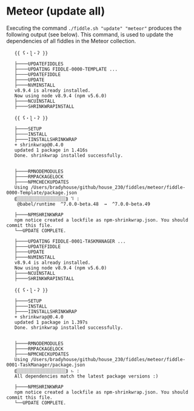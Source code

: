 Meteor (update all)
======

Executing the command `./fiddle.sh "update" "meteor"` produces the following output (see below).  This command, is used 
to update the dependencies of all fiddles in the Meteor collection. 

       {{ ʕ・ɭ・ʔ }}
       
       ├────UPDATEFIDDLES
       ├────UPDATING FIDDLE-0000-TEMPLATE ...
       ├────UPDATEFIDDLE
       ├────UPDATE
       ├────NVMINSTALL
       v8.9.4 is already installed.
       Now using node v8.9.4 (npm v5.6.0)
       ├────NCUINSTALL
       ├────SHRINKWRAPINSTALL
       
       {{ ʕ・ɭ・ʔ }}
       
       ├────SETUP
       ├────INSTALL
       ├────IINSTALLSHRINKWRAP
       + shrinkwrap@0.4.0
       updated 1 package in 1.416s
       Done. shrinkwrap installed successfully.
       
       
       ├────RMNODEMODULES
       ├────RMPACKAGELOCK
       ├────NPMCHECKUPDATES
       Using /Users/bradyhouse/github/house_230/fiddles/meteor/fiddle-0000-Template/package.json
       ⸨░░░░░░░░░░░░░░░░░░⸩ ⠹ :
        @babel/runtime  ^7.0.0-beta.48  →  ^7.0.0-beta.49
       
       ├────NPMSHRINKWRAP
       npm notice created a lockfile as npm-shrinkwrap.json. You should commit this file.
       └──UPDATE COMPLETE.
       
       ├────UPDATING FIDDLE-0001-TASKMANAGER ...
       ├────UPDATEFIDDLE
       ├────UPDATE
       ├────NVMINSTALL
       v8.9.4 is already installed.
       Now using node v8.9.4 (npm v5.6.0)
       ├────NCUINSTALL
       ├────SHRINKWRAPINSTALL
       
       {{ ʕ・ɭ・ʔ }}
       
       ├────SETUP
       ├────INSTALL
       ├────IINSTALLSHRINKWRAP
       + shrinkwrap@0.4.0
       updated 1 package in 1.397s
       Done. shrinkwrap installed successfully.
       
       
       ├────RMNODEMODULES
       ├────RMPACKAGELOCK
       ├────NPMCHECKUPDATES
       Using /Users/bradyhouse/github/house_230/fiddles/meteor/fiddle-0001-TaskManager/package.json
       ⸨░░░░░░░░░░░░░░░░░░⸩ ⠦ :
       All dependencies match the latest package versions :)
       
       ├────NPMSHRINKWRAP
       npm notice created a lockfile as npm-shrinkwrap.json. You should commit this file.
       └──UPDATE COMPLETE.

    
    
